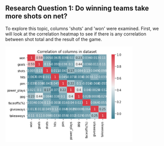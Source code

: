## **Research Question 1: Do winning teams take more shots on net?** ##

To explore this topic, columns 'shots' and 'won' were examined.
First, we will look at the correlation heatmap to see if there is any correlation between shot total and the result of the game.

<img src="../images/corr_heatmap.png" width="400px">
